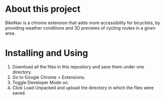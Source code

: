 # About this project
BikeNav is a chrome extension that adds more accessibility for bicyclists, by providing weather conditions and 3D previews of cycling routes in a given area.

# Installing and Using
1. Download all the files in this repository and save them under one directory.
2. Go to Google Chrome > Extensions.
3. Toggle Developer Mode on.
4. Click Load Unpacked and upload the directory in which the files were saved.
